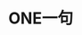 <script>
	let api = 'https://api.xygeng.cn/one';
    let xmlhttp;
    if (window.XMLHttpRequest) { // code for IE7+, Firefox, Chrome, Opera, Safari
        xmlhttp = new XMLHttpRequest();
    } else { // code for IE6, IE5
        xmlhttp = new ActiveXObject("Microsoft.XMLHTTP");
    }
    xmlhttp.onreadystatechange = function () {
        if (xmlhttp.readyState==4 && xmlhttp.status==200) {
            let content = JSON.parse(xmlhttp.responseText);
            let el = document.getElementById('main');
            let div = document.createElement('div');
            div.style.display = 'inline-block';
            div.style.position = 'relative';
            div.style.whiteSpace = 'pre-wrap';
            el.appendChild(div);
            let p = document.createElement('p');
            p.innerText = content.data.content;
            p.style.display = 'inline-block';
            div.appendChild(p);
            let br = document.createElement('br');
            br.style.userSelect = 'none';
            div.appendChild(br);
            let origin = document.createElement('p');
            origin.innerHTML = '—— ' + content.data.origin;
            origin.style.display = 'inline-block';
            origin.style.float = 'right';
            origin.style.marginTop = '0';
            div.appendChild(origin);
        }
    }
    xmlhttp.open("GET", api, true);
    xmlhttp.setRequestHeader("Content-Type", "application/x-www-form-urlencoded");
    xmlhttp.send();
</script>

# ONE一句